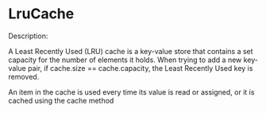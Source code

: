 LruCache
========

Description:

A Least Recently Used (LRU) cache is a key-value store that contains a set capacity for the number of elements it holds. When trying to add a new key-value pair, if cache.size == cache.capacity, the Least Recently Used key is removed.

An item in the cache is used every time its value is read or assigned, or it is cached using the cache method